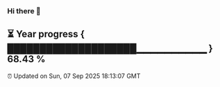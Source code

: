 ### Hi there 👋
⏳ Year progress { ████████████████████▁▁▁▁▁▁▁▁▁▁ } 68.43 %
---
⏰ Updated on Sun, 07 Sep 2025 18:13:07 GMT

